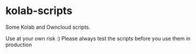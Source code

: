 # kolab-scripts
Some Kolab and Owncloud scripts.

Use at your own risk :) Please always test the scripts before you use them in production
